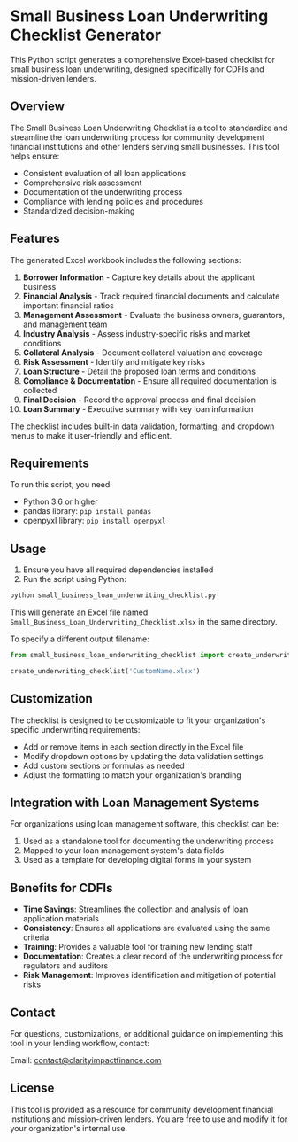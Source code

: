 # Small Business Loan Underwriting Checklist Generator

This Python script generates a comprehensive Excel-based checklist for small business loan underwriting, designed specifically for CDFIs and mission-driven lenders.

## Overview

The Small Business Loan Underwriting Checklist is a tool to standardize and streamline the loan underwriting process for community development financial institutions and other lenders serving small businesses. This tool helps ensure:

- Consistent evaluation of all loan applications
- Comprehensive risk assessment
- Documentation of the underwriting process
- Compliance with lending policies and procedures
- Standardized decision-making

## Features

The generated Excel workbook includes the following sections:

1. **Borrower Information** - Capture key details about the applicant business
2. **Financial Analysis** - Track required financial documents and calculate important financial ratios
3. **Management Assessment** - Evaluate the business owners, guarantors, and management team
4. **Industry Analysis** - Assess industry-specific risks and market conditions
5. **Collateral Analysis** - Document collateral valuation and coverage
6. **Risk Assessment** - Identify and mitigate key risks
7. **Loan Structure** - Detail the proposed loan terms and conditions
8. **Compliance & Documentation** - Ensure all required documentation is collected
9. **Final Decision** - Record the approval process and final decision
10. **Loan Summary** - Executive summary with key loan information

The checklist includes built-in data validation, formatting, and dropdown menus to make it user-friendly and efficient.

## Requirements

To run this script, you need:

- Python 3.6 or higher
- pandas library: `pip install pandas`
- openpyxl library: `pip install openpyxl`

## Usage

1. Ensure you have all required dependencies installed
2. Run the script using Python:

```bash
python small_business_loan_underwriting_checklist.py
```

This will generate an Excel file named `Small_Business_Loan_Underwriting_Checklist.xlsx` in the same directory.

To specify a different output filename:

```python
from small_business_loan_underwriting_checklist import create_underwriting_checklist

create_underwriting_checklist('CustomName.xlsx')
```

## Customization

The checklist is designed to be customizable to fit your organization's specific underwriting requirements:

- Add or remove items in each section directly in the Excel file
- Modify dropdown options by updating the data validation settings
- Add custom sections or formulas as needed
- Adjust the formatting to match your organization's branding

## Integration with Loan Management Systems

For organizations using loan management software, this checklist can be:

1. Used as a standalone tool for documenting the underwriting process
2. Mapped to your loan management system's data fields
3. Used as a template for developing digital forms in your system

## Benefits for CDFIs

- **Time Savings**: Streamlines the collection and analysis of loan application materials
- **Consistency**: Ensures all applications are evaluated using the same criteria
- **Training**: Provides a valuable tool for training new lending staff
- **Documentation**: Creates a clear record of the underwriting process for regulators and auditors
- **Risk Management**: Improves identification and mitigation of potential risks

## Contact

For questions, customizations, or additional guidance on implementing this tool in your lending workflow, contact:

Email: contact@clarityimpactfinance.com

## License

This tool is provided as a resource for community development financial institutions and mission-driven lenders. You are free to use and modify it for your organization's internal use. 